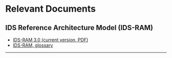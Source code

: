 # Relevant Documents

## IDS Reference Architecture Model (IDS-RAM)

- [IDS-RAM 3.0 (current version, PDF)](https://www.internationaldataspaces.org/wp-content/uploads/2019/03/IDS-Reference-Architecture-Model-3.0.pdf)
- [IDS-RAM, glossary](../glossary/README.md#ids-ram-international-data-spaces-reference-architecture-model)

---